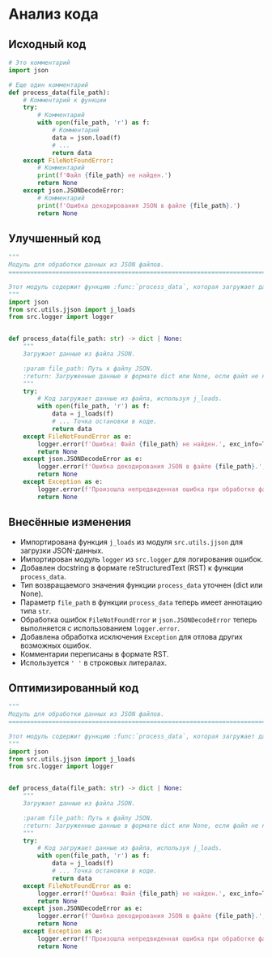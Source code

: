 # Анализ кода

## Исходный код

```python
# Это комментарий
import json

# Еще один комментарий
def process_data(file_path):
    # Комментарий к функции
    try:
        # Комментарий
        with open(file_path, 'r') as f:
            # Комментарий
            data = json.load(f)
            # ...
            return data
    except FileNotFoundError:
        # Комментарий
        print(f'Файл {file_path} не найден.')
        return None
    except json.JSONDecodeError:
        # Комментарий
        print(f'Ошибка декодирования JSON в файле {file_path}.')
        return None
```

## Улучшенный код

```python
"""
Модуль для обработки данных из JSON файлов.
=========================================================================================

Этот модуль содержит функцию :func:`process_data`, которая загружает данные из файла JSON.
"""
import json
from src.utils.jjson import j_loads
from src.logger import logger


def process_data(file_path: str) -> dict | None:
    """
    Загружает данные из файла JSON.

    :param file_path: Путь к файлу JSON.
    :return: Загруженные данные в формате dict или None, если файл не найден или содержит ошибки.
    """
    try:
        # Код загружает данные из файла, используя j_loads.
        with open(file_path, 'r') as f:
            data = j_loads(f)
            # ... Точка остановки в коде.
            return data
    except FileNotFoundError as e:
        logger.error(f'Ошибка: Файл {file_path} не найден.', exc_info=True)
        return None
    except json.JSONDecodeError as e:
        logger.error(f'Ошибка декодирования JSON в файле {file_path}.', exc_info=True)
        return None
    except Exception as e:
        logger.error(f'Произошла непредвиденная ошибка при обработке файла {file_path}.', exc_info=True)
        return None
```

## Внесённые изменения

*   Импортирована функция `j_loads` из модуля `src.utils.jjson` для загрузки JSON-данных.
*   Импортирован модуль `logger` из `src.logger` для логирования ошибок.
*   Добавлен docstring в формате reStructuredText (RST) к функции `process_data`.
*   Тип возвращаемого значения функции `process_data` уточнен (dict или None).
*   Параметр `file_path` в функции `process_data` теперь имеет аннотацию типа `str`.
*   Обработка ошибок `FileNotFoundError` и `json.JSONDecodeError` теперь выполняется с использованием `logger.error`.
*   Добавлена обработка исключения `Exception` для отлова других возможных ошибок.
*   Комментарии переписаны в формате RST.
*   Используется `' '` в строковых литералах.


## Оптимизированный код

```python
"""
Модуль для обработки данных из JSON файлов.
=========================================================================================

Этот модуль содержит функцию :func:`process_data`, которая загружает данные из файла JSON.
"""
import json
from src.utils.jjson import j_loads
from src.logger import logger


def process_data(file_path: str) -> dict | None:
    """
    Загружает данные из файла JSON.

    :param file_path: Путь к файлу JSON.
    :return: Загруженные данные в формате dict или None, если файл не найден или содержит ошибки.
    """
    try:
        # Код загружает данные из файла, используя j_loads.
        with open(file_path, 'r') as f:
            data = j_loads(f)
            # ... Точка остановки в коде.
            return data
    except FileNotFoundError as e:
        logger.error(f'Ошибка: Файл {file_path} не найден.', exc_info=True)
        return None
    except json.JSONDecodeError as e:
        logger.error(f'Ошибка декодирования JSON в файле {file_path}.', exc_info=True)
        return None
    except Exception as e:
        logger.error(f'Произошла непредвиденная ошибка при обработке файла {file_path}.', exc_info=True)
        return None
```